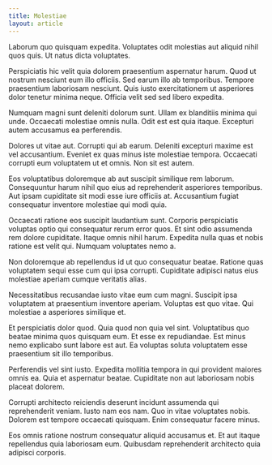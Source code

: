 ```yaml
---
title: Molestiae
layout: article
---
```

Laborum quo quisquam expedita. Voluptates odit molestias aut aliquid nihil quos quis. Ut natus dicta voluptates.

Perspiciatis hic velit quia dolorem praesentium aspernatur harum. Quod ut nostrum nesciunt eum illo officiis. Sed earum illo ab temporibus. Tempore praesentium laboriosam nesciunt. Quis iusto exercitationem ut asperiores dolor tenetur minima neque. Officia velit sed sed libero expedita.

Numquam magni sunt deleniti dolorum sunt. Ullam ex blanditiis minima qui unde. Occaecati molestiae omnis nulla. Odit est est quia itaque. Excepturi autem accusamus ea perferendis.

Dolores ut vitae aut. Corrupti qui ab earum. Deleniti excepturi maxime est vel accusantium. Eveniet ex quas minus iste molestiae tempora. Occaecati corrupti eum voluptatem ut et omnis. Non sit est autem.

Eos voluptatibus doloremque ab aut suscipit similique rem laborum. Consequuntur harum nihil quo eius ad reprehenderit asperiores temporibus. Aut ipsam cupiditate sit modi esse iure officiis at. Accusantium fugiat consequatur inventore molestiae qui modi quia.

Occaecati ratione eos suscipit laudantium sunt. Corporis perspiciatis voluptas optio qui consequatur rerum error quos. Et sint odio assumenda rem dolore cupiditate. Itaque omnis nihil harum. Expedita nulla quas et nobis ratione est velit qui. Numquam voluptates nemo a.

Non doloremque ab repellendus id ut quo consequatur beatae. Ratione quas voluptatem sequi esse cum qui ipsa corrupti. Cupiditate adipisci natus eius molestiae aperiam cumque veritatis alias.

Necessitatibus recusandae iusto vitae eum cum magni. Suscipit ipsa voluptatem at praesentium inventore aperiam. Voluptas est quo vitae. Qui molestiae a asperiores similique et.

Et perspiciatis dolor quod. Quia quod non quia vel sint. Voluptatibus quo beatae minima quos quisquam eum. Et esse ex repudiandae. Est minus nemo explicabo sunt labore est aut. Ea voluptas soluta voluptatem esse praesentium sit illo temporibus.

Perferendis vel sint iusto. Expedita mollitia tempora in qui provident maiores omnis ea. Quia et aspernatur beatae. Cupiditate non aut laboriosam nobis placeat dolorem.

Corrupti architecto reiciendis deserunt incidunt assumenda qui reprehenderit veniam. Iusto nam eos nam. Quo in vitae voluptates nobis. Dolorem est tempore occaecati quisquam. Enim consequatur facere minus.

Eos omnis ratione nostrum consequatur aliquid accusamus et. Et aut itaque repellendus quia laboriosam eum. Quibusdam reprehenderit architecto quia adipisci corporis.

